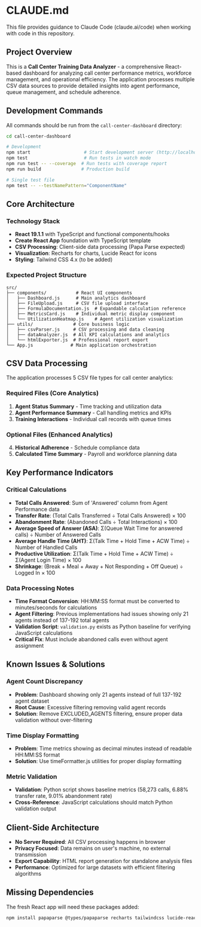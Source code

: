# CLAUDE.md

This file provides guidance to Claude Code (claude.ai/code) when working with code in this repository.

## Project Overview

This is a **Call Center Training Data Analyzer** - a comprehensive React-based dashboard for analyzing call center performance metrics, workforce management, and operational efficiency. The application processes multiple CSV data sources to provide detailed insights into agent performance, queue management, and schedule adherence.

## Development Commands

All commands should be run from the `call-center-dashboard` directory:

```bash
cd call-center-dashboard

# Development
npm start                    # Start development server (http://localhost:3000)
npm test                     # Run tests in watch mode
npm run test -- --coverage  # Run tests with coverage report
npm run build               # Production build

# Single test file
npm test -- --testNamePattern="ComponentName"
```

## Core Architecture

### Technology Stack
- **React 19.1.1** with TypeScript and functional components/hooks
- **Create React App** foundation with TypeScript template
- **CSV Processing**: Client-side data processing (Papa Parse expected)
- **Visualization**: Recharts for charts, Lucide React for icons
- **Styling**: Tailwind CSS 4.x (to be added)

### Expected Project Structure
```
src/
├── components/           # React UI components
│   ├── Dashboard.js      # Main analytics dashboard
│   ├── FileUpload.js     # CSV file upload interface
│   ├── FormulaDocumentation.js  # Expandable calculation reference
│   ├── MetricsCard.js    # Individual metric display component
│   └── UtilizationHeatmap.js    # Agent utilization visualization
├── utils/               # Core business logic
│   ├── csvParser.js     # CSV processing and data cleaning
│   ├── dataAnalyzer.js  # All KPI calculations and analytics
│   └── htmlExporter.js  # Professional report export
└── App.js              # Main application orchestration
```

## CSV Data Processing

The application processes 5 CSV file types for call center analytics:

### Required Files (Core Analytics)
1. **Agent Status Summary** - Time tracking and utilization data
2. **Agent Performance Summary** - Call handling metrics and KPIs  
3. **Training Interactions** - Individual call records with queue times

### Optional Files (Enhanced Analytics)
4. **Historical Adherence** - Schedule compliance data
5. **Calculated Time Summary** - Payroll and workforce planning data

## Key Performance Indicators

### Critical Calculations
- **Total Calls Answered**: Sum of 'Answered' column from Agent Performance data
- **Transfer Rate**: (Total Calls Transferred ÷ Total Calls Answered) × 100
- **Abandonment Rate**: (Abandoned Calls ÷ Total Interactions) × 100
- **Average Speed of Answer (ASA)**: Σ(Queue Wait Time for answered calls) ÷ Number of Answered Calls
- **Average Handle Time (AHT)**: Σ(Talk Time + Hold Time + ACW Time) ÷ Number of Handled Calls
- **Productive Utilization**: Σ(Talk Time + Hold Time + ACW Time) ÷ Σ(Agent Login Time) × 100
- **Shrinkage**: (Break + Meal + Away + Not Responding + Off Queue) ÷ Logged In × 100

### Data Processing Notes
- **Time Format Conversion**: HH:MM:SS format must be converted to minutes/seconds for calculations
- **Agent Filtering**: Previous implementations had issues showing only 21 agents instead of 137-192 total agents
- **Validation Script**: `validation.py` exists as Python baseline for verifying JavaScript calculations
- **Critical Fix**: Must include abandoned calls even without agent assignment

## Known Issues & Solutions

### Agent Count Discrepancy
- **Problem**: Dashboard showing only 21 agents instead of full 137-192 agent dataset
- **Root Cause**: Excessive filtering removing valid agent records
- **Solution**: Remove EXCLUDED_AGENTS filtering, ensure proper data validation without over-filtering

### Time Display Formatting
- **Problem**: Time metrics showing as decimal minutes instead of readable HH:MM:SS format
- **Solution**: Use timeFormatter.js utilities for proper display formatting

### Metric Validation
- **Validation**: Python script shows baseline metrics (58,273 calls, 6.88% transfer rate, 9.01% abandonment rate)
- **Cross-Reference**: JavaScript calculations should match Python validation output

## Client-Side Architecture

- **No Server Required**: All CSV processing happens in browser
- **Privacy Focused**: Data remains on user's machine, no external transmission
- **Export Capability**: HTML report generation for standalone analysis files
- **Performance**: Optimized for large datasets with efficient filtering algorithms

## Missing Dependencies

The fresh React app will need these packages added:
```bash
npm install papaparse @types/papaparse recharts tailwindcss lucide-react
```